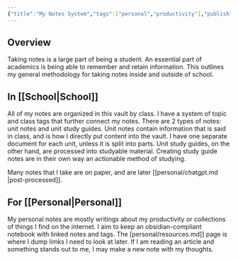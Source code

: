 ```yaml
---
{"title":"My Notes System","tags":["personal","productivity"],"publish":true,"PassFrontmatter":true}
---
```



## Overview

Taking notes is a large part of being a student. An essential part of academics is being able to remember and retain information. This outlines my general methodology for taking notes inside and outside of school.

## In [[School\|School]]

All of my notes are organized in this vault by class. I have a system of topic and class tags that further connect my notes. There are 2 types of notes: unit notes and unit study guides. Unit notes contain information that is said in class, and is how I directly put content into the vault. I have one separate document for each unit, unless it is split into parts. Unit study guides, on the other hand, are processed into studyable material. Creating study guide notes are in their own way an actionable method of studying. 

Many notes that I take are on paper, and are later [[personal/chatgpt.md \|post-processed]].

## For [[Personal\|Personal]]

My personal notes are mostly writings about my productivity or collections of things I find on the internet. I aim to keep an obsidian-compliant notebook with linked notes and tags. The [personal/resources.md]] page is where I dump limks I need to look at later. If I am reading an article and something stands out to me, I may make a new note with my thoughts.

